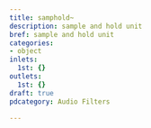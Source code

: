 ```yaml
---
title: samphold~
description: sample and hold unit
bref: sample and hold unit
categories:
- object
inlets:
  1st: {}
outlets:
  1st: {}
draft: true
pdcategory: Audio Filters

---
```


